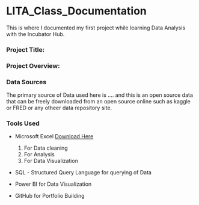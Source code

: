 # LITA_Class_Documentation
This is where I documented my first project while learning Data Analysis with the Incubator Hub.

### Project Title:

### Project Overview:

### Data Sources
The primary source of Data used here is .... and this is an open source data that can be freely downloaded from an open source online such as kaggle or FRED or any otheer data repository site.

### Tools Used
- Microsoft Excel [Download Here](https://www.microsoft.com)
   1. For Data cleaning
   2. For Analysis
   3. For Data Visualization

- SQL - Structured Query Language for querying of Data
- Power BI for Data Visualization
- GitHub for Portfolio Building
